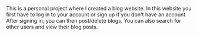 This is a personal project where I created a blog website. In this website you first have to log in to your account or sign up if you don't have an account. After signing in, you can then post/delete blogs. You can also search for other users and view their blog posts.
